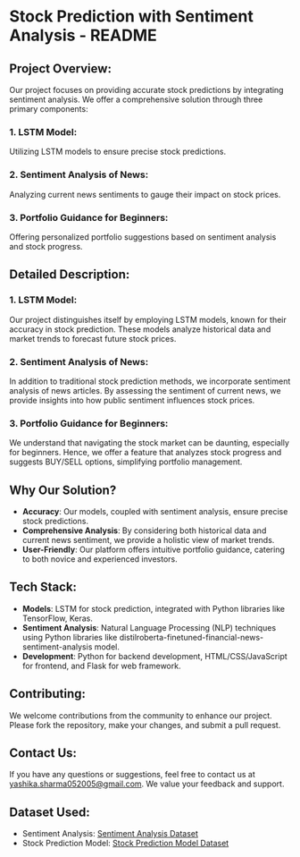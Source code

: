 # Stock Prediction with Sentiment Analysis - README

## Project Overview:
Our project focuses on providing accurate stock predictions by integrating sentiment analysis. We offer a comprehensive solution through three primary components:

### 1. LSTM Model:
Utilizing LSTM models to ensure precise stock predictions.

### 2. Sentiment Analysis of News:
Analyzing current news sentiments to gauge their impact on stock prices.

### 3. Portfolio Guidance for Beginners:
Offering personalized portfolio suggestions based on sentiment analysis and stock progress.

## Detailed Description:

### 1. LSTM Model:
Our project distinguishes itself by employing LSTM models, known for their accuracy in stock prediction. These models analyze historical data and market trends to forecast future stock prices.

### 2. Sentiment Analysis of News:
In addition to traditional stock prediction methods, we incorporate sentiment analysis of news articles. By assessing the sentiment of current news, we provide insights into how public sentiment influences stock prices.

### 3. Portfolio Guidance for Beginners:
We understand that navigating the stock market can be daunting, especially for beginners. Hence, we offer a feature that analyzes stock progress and suggests BUY/SELL options, simplifying portfolio management.

## Why Our Solution?
- **Accuracy**: Our models, coupled with sentiment analysis, ensure precise stock predictions.
- **Comprehensive Analysis**: By considering both historical data and current news sentiment, we provide a holistic view of market trends.
- **User-Friendly**: Our platform offers intuitive portfolio guidance, catering to both novice and experienced investors.

## Tech Stack:
- **Models**: LSTM for stock prediction, integrated with Python libraries like TensorFlow, Keras.
- **Sentiment Analysis**: Natural Language Processing (NLP) techniques using Python libraries like distilroberta-finetuned-financial-news-sentiment-analysis model.
- **Development**: Python for backend development, HTML/CSS/JavaScript for frontend, and Flask for web framework.

## Contributing:
We welcome contributions from the community to enhance our project. Please fork the repository, make your changes, and submit a pull request.

## Contact Us:
If you have any questions or suggestions, feel free to contact us at yashika.sharma052005@gmail.com. We value your feedback and support.

## Dataset Used:
- Sentiment Analysis: [Sentiment Analysis Dataset](https://github.com/YakkaluruSathvik/Stock_Sentiment_Analysis/blob/main/Dataset.csv)
- Stock Prediction Model: [Stock Prediction Model Dataset](https://www.kaggle.com/datasets/minatverma/nse-stocks-data/data)
